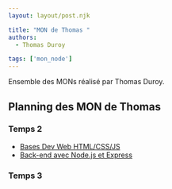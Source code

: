 ```yaml
---
layout: layout/post.njk

title: "MON de Thomas "
authors:
  - Thomas Duroy

tags: ['mon_node']
---
```


<!-- Début Résumé -->

Ensemble des MONs réalisé par Thomas Duroy.
  
<!-- Fin résumé -->

## Planning des MON de Thomas

### Temps 2

- [Bases Dev Web HTML/CSS/JS](./MON_2.1)
- [Back-end avec Node.js et Express](./MON_2.2)

### Temps 3
